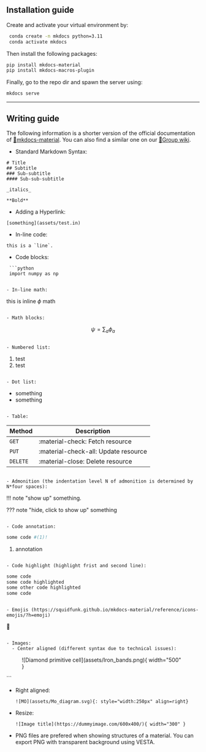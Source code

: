 ## Installation guide

Create and activate your virtual environment by:

```bash
 conda create -n mkdocs python=3.11
 conda activate mkdocs
```

Then install the following packages:
```bash
pip install mkdocs-material
pip install mkdocs-macros-plugin
```

Finally, go to the repo dir and spawn the server using:
```bash
mkdocs serve
```

------------------------------------------------------------------------------

## Writing guide

The following information is a shorter version of the official documentation of
[:link:mkdocs-material](https://squidfunk.github.io/mkdocs-material/). You can
also find a similar one on our [:link:Group wiki](https://friendly-broccoli-22e4d939.pages.github.io/contributing/writing_wikis/#writing-wikis-basics).

- Standard Markdown Syntax:

```
# Title
## Subtitle
### Sub-subtitle
#### Sub-sub-subtitle

_italics_

**Bold**
```

- Adding a Hyperlink:
```
[something](assets/test.in)
```

- In-line code:
```
this is a `line`.
```

- Code blocks:
```
 ```python
 import numpy as np
 ```
```

- In-line math:
```
this is inline $\phi$ math
```

- Math blocks:
```
$$
\psi = \sum_a \phi_a
$$
```

- Numbered list:
```
1. test
2. test
```

- Dot list:
```
- something
- something
```

- Table:
```
| Method      | Description                          |
| ----------- | ------------------------------------ |
| `GET`       | :material-check:     Fetch resource  |
| `PUT`       | :material-check-all: Update resource |
| `DELETE`    | :material-close:     Delete resource |
```

- Admonition (the indentation level N of admonition is determined by N*four spaces):
```
!!! note "show up"
    something.
	
??? note "hide, click to show up"
    something
```

- Code annotation:
```
 ```python
 some code #(1)!
 ```

1.  annotation
```

- Code highlight (highlight frist and second line):
```
 ```python hl_lines="1-2"
 some code
 some code highlighted
 some other code highlighted
 some code
 ```
```

- Emojis (https://squidfunk.github.io/mkdocs-material/reference/icons-emojis/?h=emoji)
```
:link:
```

- Images:
  - Center aligned (different syntax due to technical issues):
  ```
  <figure markdown="span">
    ![Diamond primitive cell](assets/Iron_bands.png){ width="500" }
  </figure>
  ```

  - Right aligned:
    ```
    ![MO](assets/Mo_diagram.svg){: style="width:250px" align=right}
    ```
  - Resize:
    ```
    ![Image title](https://dummyimage.com/600x400/){ width="300" }
    ```

- PNG files are prefered when showing structures of a material. You can export
  PNG with transparent background using VESTA.
